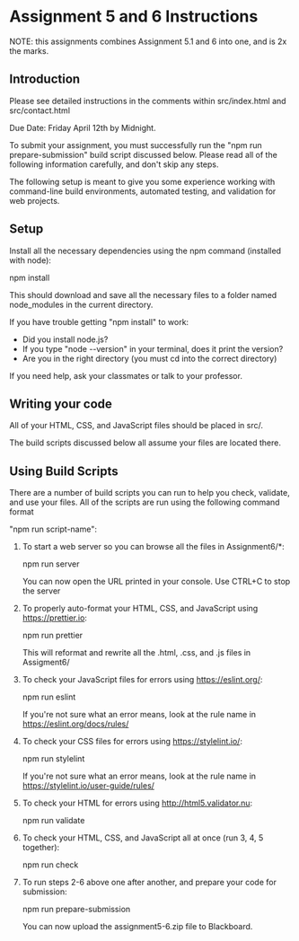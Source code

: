 # Assignment 5 and 6 Instructions

NOTE: this assignments combines Assignment 5.1 and 6 into one, and is 2x the marks.

## Introduction

Please see detailed instructions in the comments within src/index.html and src/contact.html

Due Date: Friday April 12th by Midnight.

To submit your assignment, you must successfully run the "npm run prepare-submission"
build script discussed below.  Please read all of the following information
carefully, and don't skip any steps.

The following setup is meant to give you some experience working with
command-line build environments, automated testing, and validation for
web projects.

## Setup

Install all the necessary dependencies using the npm command (installed with node):

npm install

This should download and save all the necessary files to a folder named
node_modules in the current directory.

If you have trouble getting "npm install" to work:

* Did you install node.js?
* If you type "node --version" in your terminal, does it print the version?
* Are you in the right directory (you must cd into the correct directory)

If you need help, ask your classmates or talk to your professor.

## Writing your code

All of your HTML, CSS, and JavaScript files should be placed in src/.

The build scripts discussed below all assume your files are located there.

## Using Build Scripts

There are a number of build scripts you can run to help you check, validate, and
use your files. All of the scripts are run using the following command format

"npm run script-name":

1. To start a web server so you can browse all the files in Assignment6/*:

    npm run server

    You can now open the URL printed in your console. Use CTRL+C to stop the server 

2. To properly auto-format your HTML, CSS, and JavaScript using https://prettier.io: 

    npm run prettier

    This will reformat and rewrite all the .html, .css, and .js files in Assigment6/

3. To check your JavaScript files for errors using https://eslint.org/:

    npm run eslint

    If you're not sure what an error means, look at the rule name in
    https://eslint.org/docs/rules/

4. To check your CSS files for errors using https://stylelint.io/:

    npm run stylelint

    If you're not sure what an error means, look at the rule name in
    https://stylelint.io/user-guide/rules/

5. To check your HTML for errors using http://html5.validator.nu:

    npm run validate

6. To check your HTML, CSS, and JavaScript all at once (run 3, 4, 5 together):

    npm run check

7. To run steps 2-6 above one after another, and prepare your code for submission:

    npm run prepare-submission

   You can now upload the assignment5-6.zip file to Blackboard.
